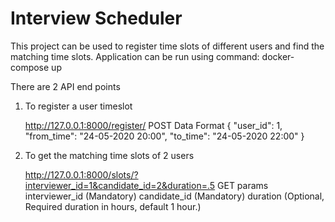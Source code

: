 # Interview Scheduler
This project can be used to register time slots of different users and find the matching time slots.
Application can be run using command: docker-compose up

There are 2 API end points

1. To register a user timeslot
    
    http://127.0.0.1:8000/register/
    POST Data Format
      {
        "user_id": 1,
        "from_time": "24-05-2020 20:00",
        "to_time": "24-05-2020 22:00"
      }
      
2. To get the matching time slots of 2 users
    
    http://127.0.0.1:8000/slots/?interviewer_id=1&candidate_id=2&duration=.5
    GET params
      interviewer_id (Mandatory)
      candidate_id (Mandatory)
      duration (Optional, Required duration in hours, default 1 hour.)
    
